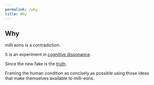 ```yaml
---
permalink: /why
title: Why
---
```


## Why

milli eons is a contradiction.

It is an experiment in [cognitive dissonance](/w/cognitive-dissonance).

Since the new fake is the [truth](/truth).

Framing the human condition as concisely as possible using those ideas that make themselves available to milli-eons.
